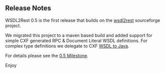 Release Notes
-------------

WSDL2Rest 0.5 is the first release that builds on the [wsdl2rest](https://sourceforge.net/projects/wsdl2rest) sourceforge project.

We migrated this project to a maven based build and added support for simple CXF generated RPC & Document Literal WSDL definitions.
For complex type definitions we delegate to CXF [WSDL to Java](http://cxf.apache.org/docs/wsdl-to-java.html).

For details please see the [0.5 Milestone](https://github.com/tdiesler/wsdl2rest/issues?q=milestone%3A0.5).

Enjoy
